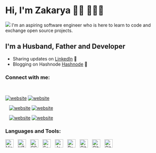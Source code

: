 # Hi, I'm Zakarya 👋🏾 👩🏾‍💻

<img src="https://user-images.githubusercontent.com/81950204/152665803-7708d4fc-a280-4cb7-9194-e15f33bcfd6f.png)">
I'm an aspiring software engineer who is here to learn to code and exchange open source projects.

## I'm a Husband, Father and Developer

- Sharing updates on <a href="https://www.linkedin.com/in/zakaryaelquarou/">LinkedIn</a> 💼
- Blogging on Hashnode <a href="https://hashnode.com/@Molomo">Hashnode</a> 📓

### Connect with me:

&nbsp;&nbsp;

[![website](./img/twitter-light.svg)](https://twitter.com/elquaraoui#gh-light-mode-only)
[![website](./img/twitter-dark.svg)](https://twitter.com/elquaraoui#gh-dark-mode-only)

&nbsp;&nbsp;
[![website](./img/linkedin-light.svg)](https://linkedin.com/in/zakaryaelquaroui#gh-light-mode-only)
[![website](./img/linkedin-dark.svg)](https://linkedin.com/in/zakaryaelquarouir#gh-dark-mode-only)

&nbsp;&nbsp;
[![website](./img/instagram-light.svg)](https://instagram.com/zakaryaelq#gh-light-mode-only)
[![website](./img/instagram-dark.svg)](https://instagram.com/zakaryaelq#gh-dark-mode-only)

### Languages and Tools:

<img align="left" alt="Visual Studio Code" width="26px" src="https://cdn.jsdelivr.net/gh/devicons/devicon/icons/vscode/vscode-original.svg" style="padding-right:10px;" />
<img align="left" alt="HTML5" width="26px" src="https://cdn.jsdelivr.net/gh/devicons/devicon/icons/html5/html5-original.svg" style="padding-right:10px;" />
<img align="left" alt="CSS3" width="26px" src="https://cdn.jsdelivr.net/gh/devicons/devicon/icons/css3/css3-original.svg" style="padding-right:10px;" />
<img align="left" alt="Sass" width="26px" src="https://cdn.jsdelivr.net/gh/devicons/devicon/icons/sass/sass-original.svg" style="padding-right:10px;" />
<img align="left" alt="JavaScript" width="26px" src="https://cdn.jsdelivr.net/gh/devicons/devicon/icons/javascript/javascript-original.svg" style="padding-right:10px;" />
<img align="left" alt="React" width="26px" src="https://cdn.jsdelivr.net/gh/devicons/devicon/icons/react/react-original.svg" style="padding-right:10px;"/>
<img align="left" alt="Git" width="26px" src="https://cdn.jsdelivr.net/gh/devicons/devicon/icons/git/git-original.svg" style="padding-right:10px;" />
<img align="left" alt="GitHub" width="26px" src="https://user-images.githubusercontent.com/3369400/139447912-e0f43f33-6d9f-45f8-be46-2df5bbc91289.png" style="padding-right:10px;" />
<img align="left" alt="GitHub" width="26px" src="https://user-images.githubusercontent.com/3369400/139448065-39a229ba-4b06-434b-bc67-616e2ed80c8f.png" style="padding-right:10px;" />
